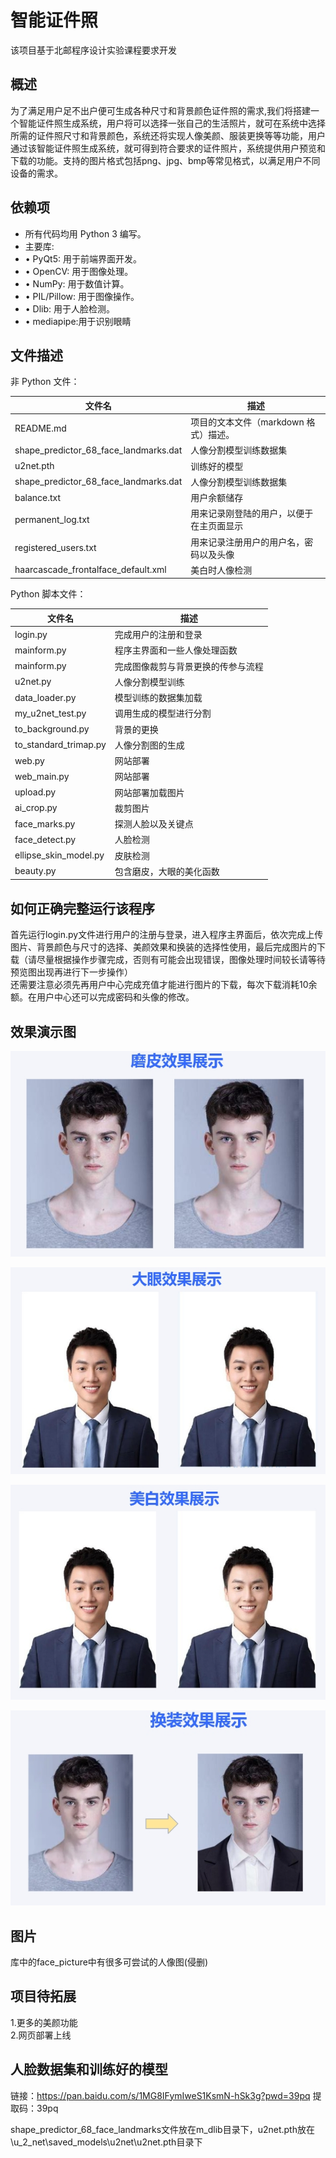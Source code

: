 智能证件照
==========

该项目基于北邮程序设计实验课程要求开发

概述
--------

为了满足用户足不出户便可生成各种尺寸和背景颜色证件照的需求,我们将搭建一个智能证件照生成系统，用户将可以选择一张自己的生活照片，就可在系统中选择所需的证件照尺寸和背景颜色，系统还将实现人像美颜、服装更换等等功能，用户通过该智能证件照生成系统，就可得到符合要求的证件照片，系统提供用户预览和下载的功能。支持的图片格式包括png、jpg、bmp等常见格式，以满足用户不同设备的需求。


依赖项
------------

- 所有代码均用 Python 3 编写。
-  主要库:
  - •	PyQt5: 用于前端界面开发。
  - •	OpenCV: 用于图像处理。
  - • NumPy: 用于数值计算。
  - • PIL/Pillow: 用于图像操作。
  - •	Dlib: 用于人脸检测。
  - • mediapipe:用于识别眼睛

文件描述
--------------------

非 Python 文件：

文件名                         |  描述
----------------------------------|------------------------------------------------------------------------------------
README.md                         |  项目的文本文件（markdown 格式）描述。
shape_predictor_68_face_landmarks.dat             |  人像分割模型训练数据集
u2net.pth           |  训练好的模型
shape_predictor_68_face_landmarks.dat             |  人像分割模型训练数据集
balance.txt          |  用户余额储存
permanent_log.txt          |  用来记录刚登陆的用户，以便于在主页面显示
registered_users.txt          |  用来记录注册用户的用户名，密码以及头像
haarcascade_frontalface_default.xml        |  美白时人像检测

Python 脚本文件：

文件名                       |  描述
----------------------------------|------------------------------------------------------------------------------------
login.py            |  完成用户的注册和登录
mainform.py           |  程序主界面和一些人像处理函数
mainform.py          |  完成图像裁剪与背景更换的传参与流程
u2net.py              |  人像分割模型训练
data_loader.py              |  模型训练的数据集加载
my_u2net_test.py          |  调用生成的模型进行分割
to_background.py                |  背景的更换
to_standard_trimap.py            |  人像分割图的生成
web.py           |  网站部署
web_main.py           |  网站部署
upload.py           |  网站部署加载图片
ai_crop.py          |  裁剪图片
face_marks.py          |  探测人脸以及关键点
face_detect.py         |  人脸检测
ellipse_skin_model.py        |  皮肤检测
beauty.py        |  包含磨皮，大眼的美化函数



如何正确完整运行该程序
------------------------
首先运行login.py文件进行用户的注册与登录，进入程序主界面后，依次完成上传图片、背景颜色与尺寸的选择、美颜效果和换装的选择性使用，最后完成图片的下载（请尽量根据操作步骤完成，否则有可能会出现错误，图像处理时间较长请等待预览图出现再进行下一步操作）  
还需要注意必须先再用户中心完成充值才能进行图片的下载，每次下载消耗10余额。在用户中心还可以完成密码和头像的修改。

效果演示图
------------------------

![磨皮](show_1.png)

![大眼](show_2.png)

![美白](show_3.png)

![换装](show_4.png)

图片
------------------------
库中的face_picture中有很多可尝试的人像图(侵删)

项目待拓展
------------------------
1.更多的美颜功能  
2.网页部署上线


人脸数据集和训练好的模型
------------------------

链接：https://pan.baidu.com/s/1MG8IFymIweS1KsmN-hSk3g?pwd=39pq 
提取码：39pq  

shape_predictor_68_face_landmarks文件放在m_dlib目录下，u2net.pth放在\u_2_net\saved_models\u2net\u2net.pth目录下
